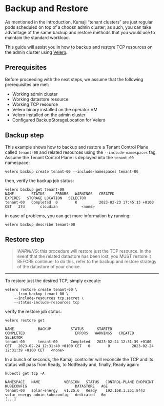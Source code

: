 # Backup and Restore

As mentioned in the introduction, Kamaji “tenant clusters” are just regular pods scheduled on top of a choosn admin cluster; as such, you can take advantage of the same backup and restore methods that you would use to maintain the standard workload.

This guide will assist you in how to backup and restore TCP resources on the admin cluster using [Velero](https://tanzu.vmware.com/developer/guides/what-is-velero/).

## Prerequisites

Before proceeding with the next steps, we assume that the following prerequisites are met:

- Working admin cluster
- Working datastore resource
- Working TCP resource
- Velero binary installed on the operator VM
- Velero installed on the admin cluster
- Configured BackupStorageLocation for Velero

## Backup step

This example shows how to backup and restore a Tenant Control Plane called `tenant-00` and related resources using the `--include-namespaces` tag. Assume the Tenant Control Plane is deployed into the `tenant-00` namespace:

```
velero backup create tenant-00 --include-namespaces tenant-00
```

then, verify the backup job status:

```
velero backup get tenant-00
NAME        STATUS     ERRORS   WARNINGS   CREATED                         EXPIRES   STORAGE LOCATION   SELECTOR
tenant-00   Completed  0        0          2023-02-23 17:45:13 +0100 CET   27d       cloudian           <none>
```

in case of problems, you can get more information by running:

```
velero backup describe tenant-00
```

## Restore step

>_WARNING_: this procedure will restore just the TCP resource.
In the event that the related datastore has been lost, you MUST restore it BEFORE continue; to do this, refer to the backup and restore strategy of the datastore of your choice.

---

To restore just the desired TCP, simply execute:

```
velero restore create tenant-00 \
    --from-backup tenant-00 \
    --include-resources tcp,secret \
    --status-include-resources tcp
```

verify the restore job status:

```
velero restore get

NAME           BACKUP         STATUS      STARTED                         COMPLETED                       ERRORS   WARNINGS   CREATED                         SELECTOR
tenant-00      tenant-00      Completed   2023-02-24 12:31:39 +0100 CET   2023-02-24 12:31:40 +0100 CET   0        0          2023-02-24 12:31:39 +0100 CET   <none>
```

In a bunch of seconds, the Kamaji controller will reconcile the TCP and its status will pass from Ready, to NotReady and, finally, Ready again:

```
kubectl get tcp -A

NAMESPACE   NAME           VERSION   STATUS   CONTROL-PLANE ENDPOINT   KUBECONFIG                      DATASTORE   AGE
tenant-00   solar-energy   v1.25.6   Ready    192.168.1.251:8443       solar-energy-admin-kubeconfig   dedicated   6m
[...]
```
